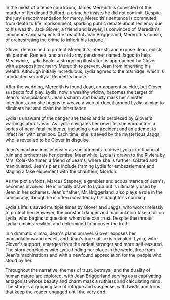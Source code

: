 In the midst of a tense courtroom, James Meredith is convicted of the murder of Ferdinand Bulford, a crime he insists he did not commit. Despite the jury's recommendation for mercy, Meredith's sentence is commuted from death to life imprisonment, sparking public debate about leniency due to his wealth. Jack Glover, a friend and lawyer, is convinced of Meredith's innocence and suspects the beautiful Jean Briggerland, Meredith's cousin, of orchestrating the crime to inherit his fortune.

Glover, determined to protect Meredith's interests and expose Jean, enlists his partner, Rennett, and an old army pensioner named Jaggs to help. Meanwhile, Lydia Beale, a struggling illustrator, is approached by Glover with a proposition: marry Meredith to prevent Jean from inheriting his wealth. Although initially incredulous, Lydia agrees to the marriage, which is conducted secretly at Rennett's house.

After the wedding, Meredith is found dead, an apparent suicide, but Glover suspects foul play. Lydia, now a wealthy widow, becomes the target of Jean's manipulations. Jean's charm and beauty mask her sinister intentions, and she begins to weave a web of deceit around Lydia, aiming to eliminate her and claim the inheritance.

Lydia is unaware of the danger she faces and is perplexed by Glover's warnings about Jean. As Lydia navigates her new life, she encounters a series of near-fatal incidents, including a car accident and an attempt to infect her with smallpox. Each time, she is saved by the mysterious Jaggs, who is revealed to be Glover in disguise.

Jean's machinations intensify as she attempts to drive Lydia into financial ruin and orchestrate her demise. Meanwhile, Lydia is drawn to the Riviera by Mrs. Cole-Mortimer, a friend of Jean's, where she is further isolated and manipulated. Jean's plans include framing Lydia for embezzlement and staging a fake elopement with the chauffeur, Mordon.

As the plot unfolds, Marcus Stepney, a gambler and acquaintance of Jean's, becomes involved. He is initially drawn to Lydia but is ultimately used by Jean in her schemes. Jean's father, Mr. Briggerland, also plays a role in the conspiracy, though he is often outwitted by his daughter's cunning.

Lydia's life is saved multiple times by Glover and Jaggs, who work tirelessly to protect her. However, the constant danger and manipulation take a toll on Lydia, who begins to question whom she can trust. Despite the threats, Lydia remains resilient and determined to uncover the truth.

In a dramatic climax, Jean's plans unravel. Glover exposes her manipulations and deceit, and Jean's true nature is revealed. Lydia, with Glover's support, emerges from the ordeal stronger and more self-assured. The story concludes with Lydia finding her place in the world, free from Jean's machinations and with a newfound appreciation for the people who stood by her.

Throughout the narrative, themes of trust, betrayal, and the duality of human nature are explored, with Jean Briggerland serving as a captivating antagonist whose beauty and charm mask a ruthless and calculating mind. The story is a gripping tale of intrigue and suspense, with twists and turns that keep the reader engaged until the very end.